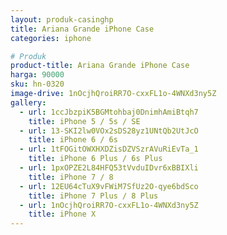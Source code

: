 ```yaml
---
layout: produk-casinghp
title: Ariana Grande iPhone Case
categories: iphone

# Produk
product-title: Ariana Grande iPhone Case
harga: 90000
sku: hn-0320
image-drive: 1nOcjhQroiRR7O-cxxFL1o-4WNXd3ny5Z
gallery:
  - url: 1ccJbzpiK5BGMtohbaj0DnimhAmiBtqh7
    title: iPhone 5 / 5s / SE
  - url: 13-SKI2lw0VOx2sDS28yz1UNtQb2UtJcO
    title: iPhone 6 / 6s
  - url: 1tFOGitOWXHXDZisDZVSzrAVuRiEvTa_1
    title: iPhone 6 Plus / 6s Plus
  - url: 1pxOPZE2L84HFQ53tVvduIDvr6xBBIXli
    title: iPhone 7 / 8
  - url: 12EU64cTuX9vFWiM7SfUz2O-qye6bdSco
    title: iPhone 7 Plus / 8 Plus
  - url: 1nOcjhQroiRR7O-cxxFL1o-4WNXd3ny5Z
    title: iPhone X
---
```

